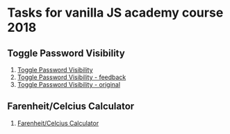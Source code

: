 # Tasks for vanilla JS academy course 2018


## Toggle Password Visibility
1. [Toggle Password Visibility](https://samikeijonen.github.io/vanilla-js-academy-2018/project-1/)
1. [Toggle Password Visibility - feedback](https://samikeijonen.github.io/vanilla-js-academy-2018/project-1/feedback.html)
1. [Toggle Password Visibility - original](https://samikeijonen.github.io/vanilla-js-academy-2018/project-1/original.html)

## Farenheit/Celcius Calculator
1. [Farenheit/Celcius Calculator](https://samikeijonen.github.io/vanilla-js-academy-2018/project-2/)

